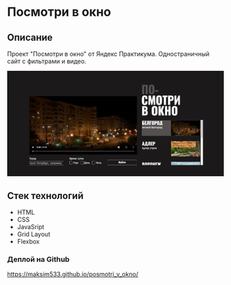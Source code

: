 # Посмотри в окно 

## Описание 

Проект "Посмотри в окно" от Яндекс Практикума. Одностраничный сайт с фильтрами и видео.

![Фото проекта](./image/image-project.png)

## Стек технологий 

* HTML
* CSS
* JavaSript
* Grid Layout
* Flexbox

### Деплой на Github

https://maksim533.github.io/posmotri_v_okno/